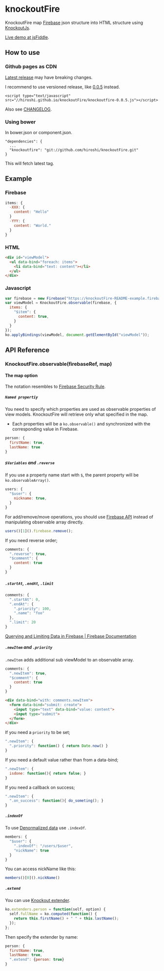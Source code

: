 knockoutFire
============

KnockoutFire map [Firebase](https://www.firebase.com) json structure into HTML structure using [KnockoutJs](http://knockoutjs.com).

[Live demo at jsFiddle](http://jsfiddle.net/4E8nh/).

How to use
----------

### Github pages as CDN

[Latest release](http://hiroshi.github.io/knockoutFire/knockoutfire.js) may have breaking changes.

I recommend to use versioned release, like [0.0.5](http://hiroshi.github.io/knockoutFire/knockoutfire-0.0.5.js) instead.

    <script type="text/javascript" src="//hiroshi.github.io/knockoutFire/knockoutfire-0.0.5.js"></script>

Also see [CHANGELOG](https://github.com/hiroshi/knockoutFire/blob/master/CHANGELOG.md).

### Using bower

In bower.json or component.json.

    "dependencies": {
      ...
      "knockoutfire": "git://github.com/hiroshi/knockoutFire.git"
    }

This will fetch latest tag.


Example
-------

### Firebase

```javascript
items: {
  -XXX: {
    content: "Hello"
  }
  -YYY: {
    content: "World."
  }
}
```

### HTML

```html
<div id="viewModel">
  <ul data-bind="foreach: items">
    <li data-bind="text: content"></li>
  </ul>
</div>
```

### Javascript

```javascript
var firebase = new Firebase("https://knockoutFire-README-example.firebaseio-demo.com");
var viewModel = KnockoutFire.observable(firebase, {
  items: {
    "$item": {
      content: true,
    }
  }
});
ko.applyBindings(viewModel, document.getElementById("viewModel"));
```

API Reference
-------------

### KnockoutFire.observable(firebaseRef, map)

#### The map option

The notation resembles to [Firebase Security Rule](https://www.firebase.com/docs/security/security-rules.html).

##### `Named propertiy`

You need to specify which properties are used as observable properties of view models. KnockoutFire will retrieve only what specified in the map.

- Each properties will be a `ko.observable()` and synchronized with the corresponding value in Firebase.

```javascript
person: {
  firstName: true,
  lastName: true
}
```

##### `$Variables` and `.reverse`

If you use a property name start with `$`, the parent property will be `ko.observableArray()`.

```javascript
users: {
  "$user": {
    nickname: true,
  }
}
```

For add/remove/move operations, you should use [Firebase API](https://www.firebase.com/docs/javascript/firebase/index.html) instead of manipulating observable array directly.

```javascript
users()[1]().firebase.remove();
```

If you need reverse order;

```javascript
comments: {
  ".reverse": true,
  "$comment": {
    content: true
  }
}
```

##### `.startAt`, `.endAt`, `.limit`

```javascript
comments: {
  ".startAt": 0,
  ".endAt": {
    ".priority": 100,
    ".name": "foo"
  },
  ".limit": 20
}
```

[Querying and Limiting Data in Firebase | Firebase Documentation](https://www.firebase.com/docs/queries.html)


##### `.newItem` and `.priority`

`.newItem` adds additional sub viewModel to an observable array.

```javascript
comments: {
  ".newItem": true,
  "$comment": {
    content: true
  }
}
```

```html
<div data-bind="with: comments.newItem">
  <form data-bind="submit: create">
    <input type="text" data-bind="value: content">
    <input type="submit">
  </form>
</div>
```

If you need a `priority` to be set;

```javascript
".newItem": {
  ".priority": function() { return Date.now() }
}
```

If you need a default value rather than from a data-bind;

```javascript
".newItem": {
  isdone: function(){ return false; }
}
```

If you need a callback on success;

```javascript
".newItem": {
  ".on_success": function(){ do_someting(); }
}
```

##### `.indexOf`

To use [Denormalized data](https://www.firebase.com/blog/2013-04-12-denormalizing-is-normal.html) use `.indexOf`.

```javascript
members: {
  "$user": {
    ".indexOf": "/users/$user",
    "nickName": true
  }
}
```

You can access nickName like this:

```javascript
members()[0]().nickName()
```

##### `.extend`

You can use [Knockout extender](http://knockoutjs.com/documentation/extenders.html).

```javascript
ko.extenders.person = function(self, option) {
  self.fullName = ko.computed(function() {
    return this.firstName() + " " + this.lastName();
  });
};
```

Then specify the extender by name:

```javascript
person: {
  firstName: true,
  lastName: true,
  ".extend": {person: true}
}
```
